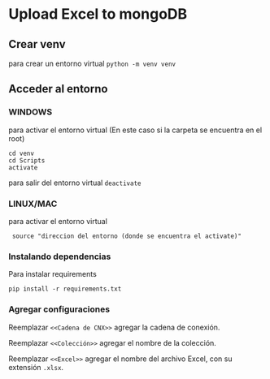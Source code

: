 # Upload Excel to mongoDB

## Crear venv

para crear un entorno virtual `python -m venv venv`

## Acceder al entorno

### WINDOWS

para activar el entorno virtual (En este caso si la carpeta se encuentra en el root)

```text
cd venv
cd Scripts
activate
```

para salir del entorno virtual `deactivate`

### LINUX/MAC

para activar el entorno virtual

```text
 source "direccion del entorno (donde se encuentra el activate)"
```

### Instalando dependencias

Para instalar requirements

```text
pip install -r requirements.txt
```

### Agregar configuraciones

Reemplazar `<<Cadena de CNX>>` agregar la cadena de conexión.

Reemplazar `<<Colección>>` agregar el nombre de la colección.

Reemplazar `<<Excel>>` agregar el nombre del archivo Excel, con su extensión `.xlsx`.
